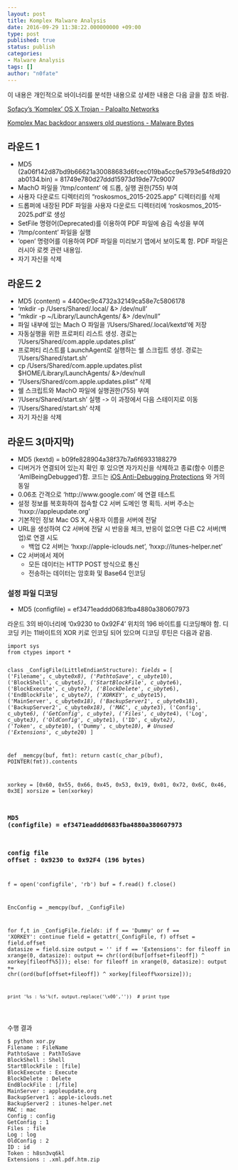 ```yaml
---
layout: post
title: Komplex Malware Analysis
date: 2016-09-29 11:38:22.000000000 +09:00
type: post
published: true
status: publish
categories:
- Malware Analysis
tags: []
author: "n0fate"
---
```

<p>이 내용은 개인적으로 바이너리를 분석한 내용으로 상세한 내용은 다음 글을 참조 바람.</p>
<p><a href="http://researchcenter.paloaltonetworks.com/2016/09/unit42-sofacys-komplex-os-x-trojan/">Sofacy’s ‘Komplex’ OS X Trojan - Paloalto Networks</a></p>
<p><a href="https://blog.malwarebytes.com/threat-analysis/2016/09/komplex-mac-backdoor-answers-old-questions/">Komplex Mac backdoor answers old questions - Malware Bytes</a></p>
<h2 id="section">라운드 1</h2>
<ul>
<li>MD5 (2a06f142d87bd9b66621a30088683d6fcec019ba5cc9e5793e54f8d920ab0134.bin) = 81749e780d27ddd15973d19de77c9007</li>
<li>MachO 파일을 ‘/tmp/content’ 에 드롭, 실행 권한(755) 부여</li>
<li>사용자 다운로드 디렉터리의 “roskosmos_2015-2025.app” 디렉터리를 삭제</li>
<li>드롭퍼에 내장된 PDF 파일을 사용자 다운로드 디렉터리에 ‘roskosmos_2015-2025.pdf’로 생성</li>
<li>SetFile 명령어(Deprecated)를 이용하여 PDF 파일에 숨김 속성을 부여</li>
<li>‘/tmp/content’ 파일을 실행</li>
<li>‘open’ 명령어를 이용하여 PDF 파일을 미리보기 앱에서 보이도록 함. PDF 파일은 러시아 로켓 관련 내용임.</li>
<li>자기 자신을 삭제</li>
</ul>
<h2 id="section-1">라운드 2</h2>
<ul>
<li>MD5 (content) = 4400ec9c4732a32149ca58e7c5806178</li>
<li>‘mkdir -p /Users/Shared/.local/ &amp;&gt; /dev/null’</li>
<li>“mkdir -p ~/Library/LaunchAgents/ &amp;&gt; /dev/null”</li>
<li>파일 내부에 있는 Mach O 파일을 ‘/Users/Shared/.local/kextd’에 저장</li>
<li>자동실행을 위한 프로퍼티 리스트 생성. 경로는 ‘/Users/Shared/com.apple.updates.plist’</li>
<li>프로퍼티 리스트를 LaunchAgent로 실행하는 쉘 스크립트 생성. 경로는 ‘/Users/Shared/start.sh’</li>
<li>cp /Users/Shared/com.apple.updates.plist $HOME/Library/LaunchAgents/ &amp;&gt;/dev/null</li>
<li>“/Users/Shared/com.apple.updates.plist” 삭제</li>
<li>쉘 스크립트와 MachO 파일에 실행권한(755) 부여</li>
<li>‘/Users/Shared/start.sh’ 실행 -&gt; 이 과정에서 다음 스테이지로 이동</li>
<li>‘/Users/Shared/start.sh’ 삭제</li>
<li>자기 자신을 삭제</li>
</ul>
<h2 id="section-2">라운드 3(마지막)</h2>
<ul>
<li>MD5 (kextd) = b09fe828904a38f37b7a6f6933188279</li>
<li>디버거가 연결되어 있는지 확인 후 있으면 자가지신을 삭제하고 종료(함수 이름은 ‘AmIBeingDebugged’)함. 코드는 <a href="https://coredump.gr/articles/ios-anti-debugging-protections-part-2/">iOS Anti-Debugging Protections</a> 와 거의 동일</li>
<li>0.06초 간격으로 ‘http://www.google.com’ 에 연결 테스트</li>
<li>설정 정보를 복호화하여 접속할 C2 서버 도메인 명 획득. 서버 주소는 ‘hxxp://appleupdate.org’</li>
<li>기본적인 정보 Mac OS X, 사용자 이름을 서버에 전달</li>
<li>URL을 생성하여 C2 서버에 전달 시 반응을 체크, 반응이 없으면 다른 C2 서버(백업)로 연결 시도
<ul>
<li>백업 C2 서버는 ‘hxxp://apple-iclouds.net’, ‘hxxp://itunes-helper.net’</li>
</ul>
</li>
<li>C2 서버에서 제어
<ul>
<li>모든 데이터는 HTTP POST 방식으로 통신</li>
<li>전송하는 데이터는 암호화 및 Base64 인코딩</li>
</ul>
</li>
</ul>
<h3 id="section-3">설정 파일 디코딩</h3>
<ul>
<li>MD5 (configfile) = ef3471eaddd0683fba4880a380607973</li>
</ul>
<p>라운드 3의 바이너리에 ‘0x9230 to 0x92F4’ 위치의 196 바이트를 디코딩해야 함. 디코딩 키는 11바이트의 XOR 키로 인코딩 되어 있으며 디코딩 루틴은 다음과 같음.</p>
<div class="highlighter-rouge">
<pre class="highlight"><code>import sys
from ctypes import *

class _ConfigFile(LittleEndianStructure):
    _fields_ = [
        ('Filename', c_ubyte*0x8),
        ('PathtoSave', c_ubyte*10),
        ('BlockShell', c_ubyte*5),
        ('StartBlockFile', c_ubyte*6),
        ('BlockExecute', c_ubyte*7),
        ('BlockDelete', c_ubyte*6),
        ('EndBlockFile', c_ubyte*7),
        ('XORKEY', c_ubyte*15),
        ('MainServer', c_ubyte*0x18),
        ('BackupServer1', c_ubyte*0x18),
        ('BackupServer2', c_ubyte*0x18),
        ('MAC', c_ubyte*3),
        ('Config', c_ubyte*6),
        ('GetConfig', c_ubyte),
        ('Files', c_ubyte*4),
        ('Log', c_ubyte*3),
        ('OldConfig', c_ubyte*1),
        ('ID', c_ubyte*2),
        ('Token', c_ubyte*10),
        ('Dummy', c_ubyte*10),	# Unused
        ('Extensions', c_ubyte*20)
    ]

def _memcpy(buf, fmt):
    return cast(c_char_p(buf), POINTER(fmt)).contents

xorkey = [0x60, 0x55, 0x66, 0x45, 0x53, 0x19, 0x01, 0x72, 0x6C, 0x46, 0x3E]
xorsize = len(xorkey)

### MD5 (configfile) = ef3471eaddd0683fba4880a380607973
### config file offset : 0x9230 to 0x92F4 (196 bytes)
f = open('configfile', 'rb')
buf = f.read()
f.close()

EncConfig = _memcpy(buf, _ConfigFile)


for f,t in _ConfigFile._fields_:
    if f == 'Dummy' or f == 'XORKEY':
        continue
    field = getattr(_ConfigFile, f)
    offset = field.offset
    datasize = field.size
    output = ''
    if f == 'Extensions':
        for fileoff in xrange(0, datasize):
            output += chr((ord(buf[offset+fileoff]) ^ xorkey[fileoff%5]));
    else:
        for fileoff in xrange(0, datasize):
            output += chr((ord(buf[offset+fileoff]) ^ xorkey[fileoff%xorsize]));

    print '%s : %s'%(f, output.replace('\x00','')) 	# print type
</code></pre>
</div>
<p>수행 결과</p>
<div class="highlighter-rouge">
<pre class="highlight"><code>$ python xor.py
Filename : FileName
PathtoSave : PathToSave
BlockShell : Shell
StartBlockFile : [file]
BlockExecute : Execute
BlockDelete : Delete
EndBlockFile : [/file]
MainServer : appleupdate.org
BackupServer1 : apple-iclouds.net
BackupServer2 : itunes-helper.net
MAC : mac
Config : config
GetConfig : 1
Files : file
Log : log
OldConfig : 2
ID : id
Token : h8sn3vq6kl
Extensions : .xml.pdf.htm.zip</code></pre>
</div>
